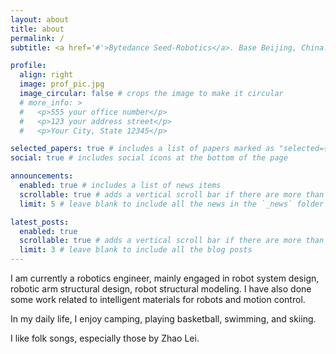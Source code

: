 ```yaml
---
layout: about
title: about
permalink: /
subtitle: <a href='#'>Bytedance Seed-Robotics</a>. Base Beijing, China. <br> <a href='#'>contact mail:</a> tianjiawen@buaa.edu.cn.

profile:
  align: right
  image: prof_pic.jpg
  image_circular: false # crops the image to make it circular
  # more_info: >
  #   <p>555 your office number</p>
  #   <p>123 your address street</p>
  #   <p>Your City, State 12345</p>

selected_papers: true # includes a list of papers marked as "selected={true}"
social: true # includes social icons at the bottom of the page

announcements:
  enabled: true # includes a list of news items
  scrollable: true # adds a vertical scroll bar if there are more than 3 news items
  limit: 5 # leave blank to include all the news in the `_news` folder

latest_posts:
  enabled: true
  scrollable: true # adds a vertical scroll bar if there are more than 3 new posts items
  limit: 3 # leave blank to include all the blog posts
---
```


I am currently a robotics engineer, mainly engaged in robot system design, robotic arm structural design, robot structural modeling. I have also done some work related to intelligent materials for robots and motion control.

In my daily life, I enjoy camping, playing basketball, swimming, and skiing.

I like folk songs, especially those by Zhao Lei.